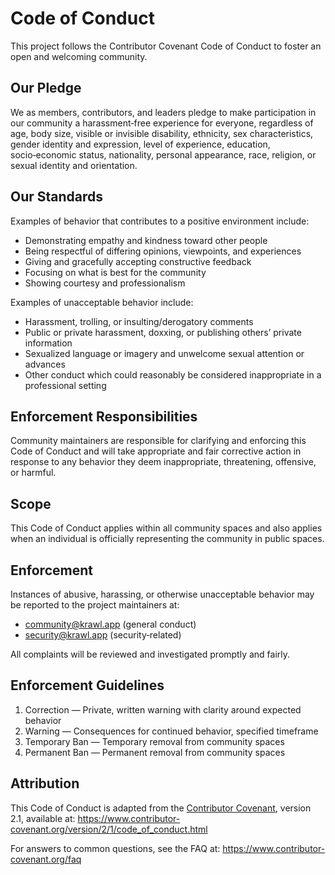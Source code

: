 # Code of Conduct

This project follows the Contributor Covenant Code of Conduct to foster an open and welcoming community.

## Our Pledge

We as members, contributors, and leaders pledge to make participation in our community a harassment‑free experience for everyone, regardless of age, body size, visible or invisible disability, ethnicity, sex characteristics, gender identity and expression, level of experience, education, socio‑economic status, nationality, personal appearance, race, religion, or sexual identity and orientation.

## Our Standards

Examples of behavior that contributes to a positive environment include:
- Demonstrating empathy and kindness toward other people
- Being respectful of differing opinions, viewpoints, and experiences
- Giving and gracefully accepting constructive feedback
- Focusing on what is best for the community
- Showing courtesy and professionalism

Examples of unacceptable behavior include:
- Harassment, trolling, or insulting/derogatory comments
- Public or private harassment, doxxing, or publishing others’ private information
- Sexualized language or imagery and unwelcome sexual attention or advances
- Other conduct which could reasonably be considered inappropriate in a professional setting

## Enforcement Responsibilities

Community maintainers are responsible for clarifying and enforcing this Code of Conduct and will take appropriate and fair corrective action in response to any behavior they deem inappropriate, threatening, offensive, or harmful.

## Scope

This Code of Conduct applies within all community spaces and also applies when an individual is officially representing the community in public spaces.

## Enforcement

Instances of abusive, harassing, or otherwise unacceptable behavior may be reported to the project maintainers at:

- community@krawl.app (general conduct)
- security@krawl.app (security‑related)

All complaints will be reviewed and investigated promptly and fairly.

## Enforcement Guidelines

1. Correction — Private, written warning with clarity around expected behavior
2. Warning — Consequences for continued behavior, specified timeframe
3. Temporary Ban — Temporary removal from community spaces
4. Permanent Ban — Permanent removal from community spaces

## Attribution

This Code of Conduct is adapted from the [Contributor Covenant](https://www.contributor-covenant.org), version 2.1, available at:
https://www.contributor-covenant.org/version/2/1/code_of_conduct.html

For answers to common questions, see the FAQ at:
https://www.contributor-covenant.org/faq


